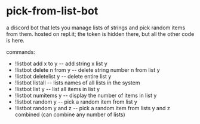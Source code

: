 # pick-from-list-bot
a discord bot that lets you manage lists of strings and pick random items from them. hosted on repl.it; the token is hidden there, but all the other code is here.

commands:
- !listbot add x to y -- add string x list y
- !listbot delete n from y -- delete string number n from list y
- !listbot deletelist y -- delete entire list y
- !listbot listall -- lists names of all lists in the system
- !listbot list y -- list all items in list y
- !listbot numitems y -- display the number of items in list y
- !listbot random y -- pick a random item from list y
- !listbot random y and z -- pick a random item from lists y and z combined (can combine any number of lists)
